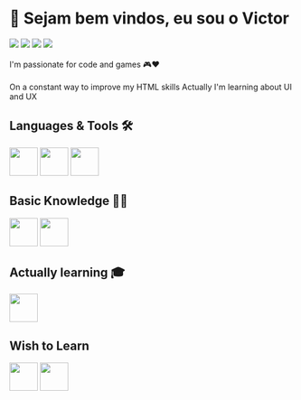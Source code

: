 # 👋 Sejam bem vindos, eu sou o Victor
<div>
<a href="https://api.whatsapp.com/send?phone=5516993200488" target="_blank"><img src="https://img.shields.io/badge/WhatsApp-25D366?style=for-the-badge&logo=whatsapp&logoColor=white" target="_blank"></a>
<a href="https://www.instagram.com/victorv_araujo" target="_blank"><img src="https://img.shields.io/badge/-Instagram-%23E4405F?style=for-the-badge&logo=instagram&logoColor=white" target="_blank"></a>
<a href="https://www.linkedin.com/in/victorvaraujo" target="_blank"><img src="https://img.shields.io/badge/-LinkedIn-%230077B5?style=for-the-badge&logo=linkedin&logoColor=white" target="_blank"></a>   
  <a href="mailto:victor.varaujo02@gmail.com"><img src="https://img.shields.io/badge/Gmail-D14836?style=for-the-badge&logo=gmail&logoColor=white" target="_blank"></a>
</div>

<br>
I'm passionate for code and games 🎮❤️
<br>
<br>
On a constant way to improve my HTML skills
Actually I'm learning about UI and UX
<br>

## Languages & Tools 🛠️
<img src="https://cdn.jsdelivr.net/gh/devicons/devicon/icons/html5/html5-original.svg" height=50 width=50/> <img                                             src="https://cdn.jsdelivr.net/gh/devicons/devicon/icons/css3/css3-original.svg" height=50 width=50 /> <img src="https://cdn.jsdelivr.net/gh/devicons/devicon/icons/vscode/vscode-original.svg" height=50 width=50/>

## Basic Knowledge 👨‍🎓
<img src="https://cdn.jsdelivr.net/gh/devicons/devicon/icons/oracle/oracle-original.svg" height=50 width=50/> <img 
src="https://cdn.jsdelivr.net/gh/devicons/devicon/icons/figma/figma-original.svg" height=50 width=50 />

## Actually learning 🎓
<img src="https://cdn.jsdelivr.net/gh/devicons/devicon/icons/javascript/javascript-original.svg" height=50 width=50/>

## Wish to Learn
<img src="https://cdn.jsdelivr.net/gh/devicons/devicon/icons/react/react-original.svg" height=50 width=50/> <img
src="https://cdn.jsdelivr.net/gh/devicons/devicon/icons/python/python-original.svg" height=50 width=50 />
